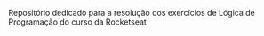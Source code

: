 Repositório dedicado para a resolução dos exercícios de Lógica de Programação do curso da Rocketseat
